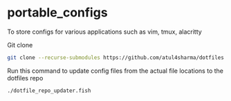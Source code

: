 # portable_configs

To store configs for various applications such as vim, tmux, alacritty

Git clone 
```bash
git clone --recurse-submodules https://github.com/atul4sharma/dotfiles.git
```

Run this command to update config files from the actual file locations to the dotfiles repo

```bash
./dotfile_repo_updater.fish
```


